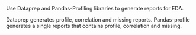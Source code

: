 Use Dataprep and Pandas-Profiling libraries to generate reports for EDA.

Dataprep generates profile, correlation and missing reports.
Pandas-profile generates a single reports that contains profile, correlation and missing.